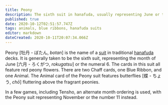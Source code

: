 ```yaml
---
title: Peony
description: The sixth suit in hanafuda, usually representing June or the number 6
published: true
date: 2020-10-12T02:51:57.747Z
tags: animals, blue ribbons, hanafuda suits
editor: markdown
dateCreated: 2020-10-11T20:07:34.066Z
---
```


Peony [牡丹 - ぼたん, *botan*] is the name of a [suit](/en/hanafuda/suits) in traditional [hanafuda](/en/hanafuda) decks. It is generally taken to be the sixth suit, representing the month of June [六月	- ろくがつ,	*rokugatsu*] or the numeral 6. The cards in this suit all feature red peony flowers. There are two Chaff cards, one Blue Ribbon, and one Animal. The Animal card of the Peony suit features butterflies [蝶 - ちょう, *chō*] fluttering above the fragrant peonies.

In a few games, including Tensho, an alternate month ordering is used, with the Peony suit representing November or the number 11 instead.